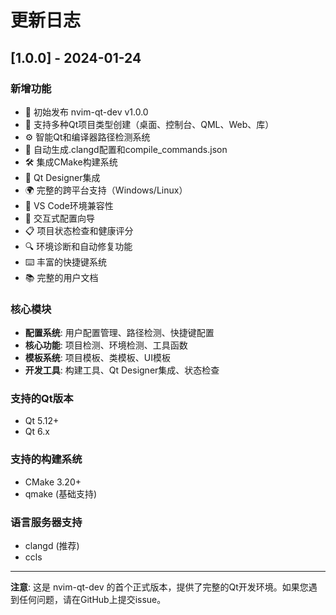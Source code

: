 # 更新日志

## [1.0.0] - 2024-01-24

### 新增功能
- 🎉 初始发布 nvim-qt-dev v1.0.0
- 🚀 支持多种Qt项目类型创建（桌面、控制台、QML、Web、库）
- ⚙️ 智能Qt和编译器路径检测系统
- 📝 自动生成.clangd配置和compile_commands.json
- 🛠️ 集成CMake构建系统
- 🎨 Qt Designer集成
- 🌍 完整的跨平台支持（Windows/Linux）
- 📱 VS Code环境兼容性
- 🔧 交互式配置向导
- 📋 项目状态检查和健康评分
- 🔍 环境诊断和自动修复功能
- ⌨️ 丰富的快捷键系统
- 📚 完整的用户文档

### 核心模块
- **配置系统**: 用户配置管理、路径检测、快捷键配置
- **核心功能**: 项目检测、环境检测、工具函数
- **模板系统**: 项目模板、类模板、UI模板
- **开发工具**: 构建工具、Qt Designer集成、状态检查

### 支持的Qt版本
- Qt 5.12+
- Qt 6.x

### 支持的构建系统
- CMake 3.20+
- qmake (基础支持)

### 语言服务器支持
- clangd (推荐)
- ccls

---

**注意**: 这是 nvim-qt-dev 的首个正式版本，提供了完整的Qt开发环境。如果您遇到任何问题，请在GitHub上提交issue。